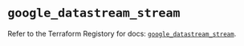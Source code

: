 # `google_datastream_stream`

Refer to the Terraform Registory for docs: [`google_datastream_stream`](https://registry.terraform.io/providers/hashicorp/google/4.73.1/docs/resources/datastream_stream).
